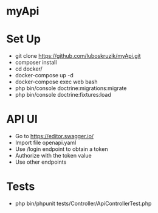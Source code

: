 # myApi

# Set Up
- git clone https://github.com/luboskruzik/myApi.git
- composer install
- cd docker/
- docker-compose up -d
- docker-compose exec web bash
- php bin/console doctrine:migrations:migrate
- php bin/console doctrine:fixtures:load

# API UI
- Go to https://editor.swagger.io/
- Import file openapi.yaml
- Use /login endpoint to obtain a token
- Authorize with the token value
- Use other endpoints

# Tests
- php bin/phpunit tests/Controller/ApiControllerTest.php



